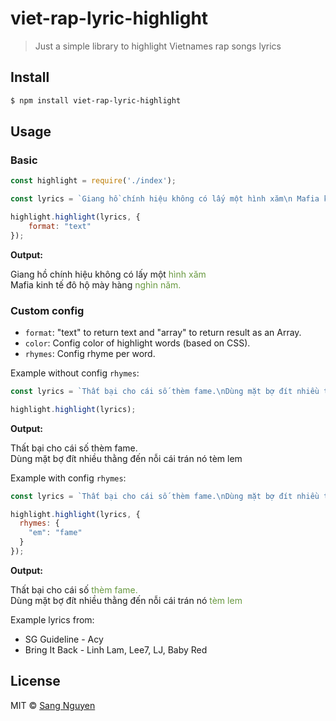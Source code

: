 # viet-rap-lyric-highlight

> Just a simple library to highlight Vietnames rap songs lyrics 

## Install

```bash
$ npm install viet-rap-lyric-highlight
```

## Usage

### Basic

```js
const highlight = require('./index');

const lyrics = `Giang hồ chính hiệu không có lấy một hình xăm\n Mafia kinh tế đô hộ mày hàng nghìn năm.`

highlight.highlight(lyrics, {
    format: "text"
});

```

__Output:__

Giang hồ chính hiệu không có lấy một <span style="color: #699940">hình</span> <span style="color: #699940">xăm</span><br/>Mafia kinh tế đô hộ mày hàng <span style="color: #699940">nghìn</span> <span style="color: #699940">năm.</span>


### Custom config

- `format`: "text" to return text and "array" to return result as an Array.
- `color`: Config color of highlight words (based on CSS).
- `rhymes`: Config rhyme per word.

Example without config `rhymes`:

```js
const lyrics = `Thất bại cho cái số thèm fame.\nDùng mặt bợ đít nhiều thằng đến nỗi cái trán nó tèm lem`

highlight.highlight(lyrics);
```

__Output:__

Thất bại cho cái số thèm fame.<br/>Dùng mặt bợ đít nhiều thằng đến nỗi cái trán nó tèm lem


Example with config `rhymes`:

```js
const lyrics = `Thất bại cho cái số thèm fame.\nDùng mặt bợ đít nhiều thằng đến nỗi cái trán nó tèm lem`

highlight.highlight(lyrics, {
  rhymes: {
    "em": "fame"
  }
});
```

__Output:__

Thất bại cho cái số <span style="color: #699940">thèm</span> <span style="color: #699940">fame.</span><br/>Dùng mặt bợ đít nhiều thằng đến nỗi cái trán nó <span style="color: #699940">tèm</span> <span style="color: #699940">lem</span>


Example lyrics from: 
- SG Guideline - Acy
- Bring It Back - Linh Lam, Lee7, LJ, Baby Red

## License

MIT &copy; [Sang Nguyen](https://github.com/tasynguyen3894)